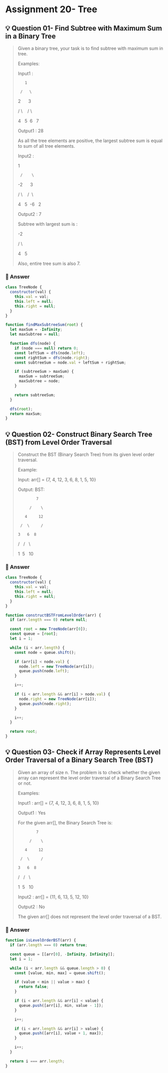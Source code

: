 # Assignment 20- Tree

## 💡 Question 01- Find Subtree with Maximum Sum in a Binary Tree

> Given a binary tree, your task is to find subtree with maximum sum in tree.
>
> Examples:
>
> Input1 :
>
>        1
>
>      /   \
>
> 2      3
>
> / \    / \
>
> 4   5  6   7
>
> Output1 : 28
>
> As all the tree elements are positive, the largest subtree sum is equal to sum of all tree elements.
>
> Input2 :
>
> 1
>
>      /    \
>
> -2      3
>
> / \    /  \
>
> 4   5  -6   2
>
> Output2 : 7
>
> Subtree with largest sum is :
>
> -2
>
> / \
>
> 4   5
>
> Also, entire tree sum is also 7.

### 🚀 Answer

```javascript
class TreeNode {
  constructor(val) {
    this.val = val;
    this.left = null;
    this.right = null;
  }
}

function findMaxSubtreeSum(root) {
  let maxSum = -Infinity;
  let maxSubtree = null;

  function dfs(node) {
    if (node === null) return 0;
    const leftSum = dfs(node.left);
    const rightSum = dfs(node.right);
    const subtreeSum = node.val + leftSum + rightSum;

    if (subtreeSum > maxSum) {
      maxSum = subtreeSum;
      maxSubtree = node;
    }

    return subtreeSum;
  }

  dfs(root);
  return maxSum;
}
```

## 💡 Question 02- Construct Binary Search Tree (BST) from Level Order Traversal

> Construct the BST (Binary Search Tree) from its given level order traversal.
>
> Example:
>
> Input: arr[] = {7, 4, 12, 3, 6, 8, 1, 5, 10}
>
> Output: BST:
>
>             7
>
>          /    \
>
>        4     12
>
>      /  \     /
>
>     3   6  8
>
> /   /   \
>
> 1  5   10

### 🚀 Answer

```javascript
class TreeNode {
  constructor(val) {
    this.val = val;
    this.left = null;
    this.right = null;
  }
}

function constructBSTFromLevelOrder(arr) {
  if (arr.length === 0) return null;

  const root = new TreeNode(arr[0]);
  const queue = [root];
  let i = 1;

  while (i < arr.length) {
    const node = queue.shift();

    if (arr[i] < node.val) {
      node.left = new TreeNode(arr[i]);
      queue.push(node.left);
    }

    i++;

    if (i < arr.length && arr[i] > node.val) {
      node.right = new TreeNode(arr[i]);
      queue.push(node.right);
    }

    i++;
  }

  return root;
}
```

## 💡 Question 03- Check if Array Represents Level Order Traversal of a Binary Search Tree (BST)

> Given an array of size n. The problem is to check whether the given array can represent the level order traversal of a Binary Search Tree or not.
>
> Examples:
>
> Input1 : arr[] = {7, 4, 12, 3, 6, 8, 1, 5, 10}
>
> Output1 : Yes
>
> For the given arr[], the Binary Search Tree is:
>
>             7
>
>          /    \
>
>        4     12
>
>      /  \     /
>
>     3   6  8
>
> /   /   \
>
> 1  5   10
>
> Input2 : arr[] = {11, 6, 13, 5, 12, 10}
>
> Output2 : No
>
> The given arr[] does not represent the level order traversal of a BST.

### 🚀 Answer

```javascript
function isLevelOrderBST(arr) {
  if (arr.length === 0) return true;

  const queue = [[arr[0], -Infinity, Infinity]];
  let i = 1;

  while (i < arr.length && queue.length > 0) {
    const [value, min, max] = queue.shift();

    if (value < min || value > max) {
      return false;
    }

    if (i < arr.length && arr[i] < value) {
      queue.push([arr[i], min, value - 1]);
    }

    i++;

    if (i < arr.length && arr[i] > value) {
      queue.push([arr[i], value + 1, max]);
    }

    i++;
  }

  return i === arr.length;
}
```
